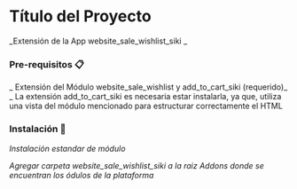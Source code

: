 # Título del Proyecto

_Extensión de la App website_sale_wishlist_siki _

### Pre-requisitos 📋

_ Extensión del Módulo website_sale_wishlist y add_to_cart_siki (requerido)_
_ La extensión add_to_cart_siki es necesaria estar instalarla, ya que, utiliza una
vista del módulo mencionado para estructurar correctamente el HTML

### Instalación 🔧

_Instalación estandar de módulo_

_Agregar carpeta website_sale_wishlist_siki  a la raiz Addons donde se encuentran los ódulos de la plataforma_

